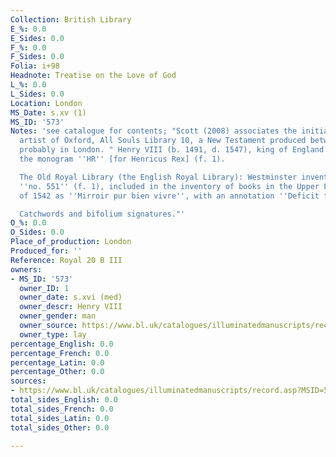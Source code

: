 ```yaml
---
Collection: British Library
E_%: 0.0
E_Sides: 0.0
F_%: 0.0
F_Sides: 0.0
Folia: i+98
Headnote: Treatise on the Love of God
L_%: 0.0
L_Sides: 0.0
Location: London
MS_Date: s.xv (1)
MS_ID: '573'
Notes: 'see catalogue for contents; "Scott (2008) associates the initials with the
  artist of Oxford, All Souls Library 10, a New Testament produced between 1415-1430,
  probably in London. " Henry VIII (b. 1491, d. 1547), king of England and Ireland:
  the monogram ''HR'' [for Henricus Rex] (f. 1).

  The Old Royal Library (the English Royal Library): Westminster inventory number
  ''no. 551'' (f. 1), included in the inventory of books in the Upper Library at Westminster
  of 1542 as ''Mirroir pur bien vivre'', with an annotation ''Deficit this booke''."

  Catchwords and bifolium signatures."'
O_%: 0.0
O_Sides: 0.0
Place_of_production: London
Produced_for: ''
Reference: Royal 20 B III
owners:
- MS_ID: '573'
  owner_ID: 1
  owner_date: s.xvi (med)
  owner_descr: Henry VIII
  owner_gender: man
  owner_source: https://www.bl.uk/catalogues/illuminatedmanuscripts/record.asp?MSID=5832&CollID=16&NStart=200203
  owner_type: lay
percentage_English: 0.0
percentage_French: 0.0
percentage_Latin: 0.0
percentage_Other: 0.0
sources:
- https://www.bl.uk/catalogues/illuminatedmanuscripts/record.asp?MSID=5832&CollID=16&NStart=200203
total_sides_English: 0.0
total_sides_French: 0.0
total_sides_Latin: 0.0
total_sides_Other: 0.0

---
```

